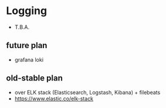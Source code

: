 # Logging
- T.B.A.

## future plan
- grafana loki

## old-stable plan
- over ELK stack (Elasticsearch, Logstash, Kibana) + filebeats
- https://www.elastic.co/elk-stack
